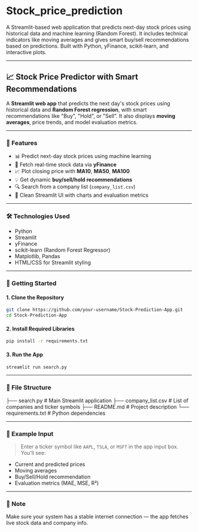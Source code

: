 # Stock_price_prediction
A Streamlit-based web application that predicts next-day stock prices using historical data and machine learning (Random Forest). It includes technical indicators like moving averages and gives smart buy/sell recommendations based on predictions. Built with Python, yFinance, scikit-learn, and interactive plots.

---

## 📈 Stock Price Predictor with Smart Recommendations

A **Streamlit web app** that predicts the next day's stock prices using historical data and **Random Forest regression**, with smart recommendations like "Buy", "Hold", or "Sell". It also displays **moving averages**, price trends, and model evaluation metrics.

---

### 🔧 Features

* 📊 Predict next-day stock prices using machine learning
* 🏦 Fetch real-time stock data via **yFinance**
* 📈 Plot closing price with **MA10**, **MA50**, **MA100**
* 💡 Get dynamic **buy/sell/hold recommendations**
* 🔍 Search from a company list (`company_list.csv`)
* 🎨 Clean Streamlit UI with charts and evaluation metrics

---

### 🛠️ Technologies Used

* Python
* Streamlit
* yFinance
* scikit-learn (Random Forest Regressor)
* Matplotlib, Pandas
* HTML/CSS for Streamlit styling

---

### 🚀 Getting Started

#### 1. Clone the Repository

```bash
git clone https://github.com/your-username/Stock-Prediction-App.git
cd Stock-Prediction-App
```

#### 2. Install Required Libraries

```bash
pip install -r requirements.txt
```

#### 3. Run the App

```bash
streamlit run search.py
```

---

### 📂 File Structure

├── search.py                # Main Streamlit application
├── company_list.csv         # List of companies and ticker symbols
├── README.md                # Project description
└── requirements.txt         # Python dependencies

---

### 📝 Example Input

> Enter a ticker symbol like `AAPL`, `TSLA`, or `MSFT` in the app input box.
> You’ll see:

* Current and predicted prices
* Moving averages
* Buy/Sell/Hold recommendation
* Evaluation metrics (MAE, MSE, R²)

---

### 📌 Note

Make sure your system has a stable internet connection — the app fetches live stock data and company info.

